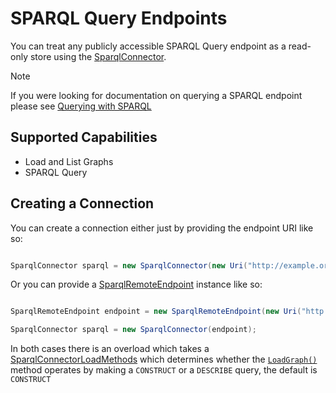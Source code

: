 # SPARQL Query Endpoints 

You can treat any publicly accessible SPARQL Query endpoint as a read-only store using the [SparqlConnector](xref:VDS.RDF.Storage.SparqlConnector).

> [!NOTE]
> If you were looking for documentation on querying a SPARQL endpoint please see [Querying with SPARQL](querying_with_sparql.md)

## Supported Capabilities 

* Load and List Graphs
* SPARQL Query

## Creating a Connection 

You can create a connection either just by providing the endpoint URI like so:

```csharp

SparqlConnector sparql = new SparqlConnector(new Uri("http://example.org/sparql"));
```

Or you can provide a [SparqlRemoteEndpoint](xref:VDS.RDF.Query.SparqlRemoteEndpoint) instance like so:

```csharp

SparqlRemoteEndpoint endpoint = new SparqlRemoteEndpoint(new Uri("http://example.org/sparql"), "http://default-graph-uri");

SparqlConnector sparql = new SparqlConnector(endpoint);
```

In both cases there is an overload which takes a [SparqlConnectorLoadMethods](xref:VDS.RDF.Storage.SparqlConnectorLoadMethod) which determines whether the [`LoadGraph()`](xref:VDS.RDF.Storage.IStorageProvider.LoadGraph(VDS.RDF.IGraph,System.String))
 method operates by making a `CONSTRUCT` or a `DESCRIBE` query, the default is `CONSTRUCT`
